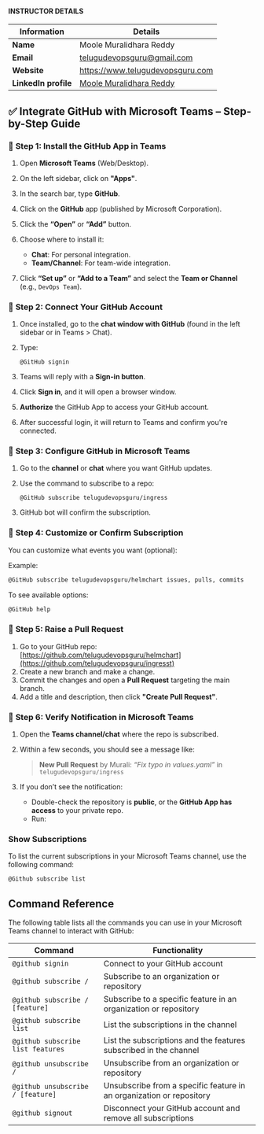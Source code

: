 #### INSTRUCTOR DETAILS

|  Information             | Details                                                                      |
|----------------------    |------------------------------------------------------------------------------|
| **Name**                 | Moole Muralidhara Reddy                                                      |
| **Email**                | telugudevopsguru@gmail.com                                                |
| **Website**              | https://www.telugudevopsguru.com               |
| **LinkedIn profile**     | [Moole Muralidhara Reddy](https://www.linkedin.com/in/moole-muralidhara-reddy) |


## ✅ **Integrate GitHub with Microsoft Teams – Step-by-Step Guide**

### 🔹 **Step 1: Install the GitHub App in Teams**

1. Open **Microsoft Teams** (Web/Desktop).
2. On the left sidebar, click on **"Apps"**.
3. In the search bar, type **GitHub**.
4. Click on the **GitHub** app (published by Microsoft Corporation).
5. Click the **“Open”** or **“Add”** button.
6. Choose where to install it:

   * **Chat**: For personal integration.
   * **Team/Channel**: For team-wide integration.
7. Click **“Set up”** or **“Add to a Team”** and select the **Team or Channel** (e.g., `DevOps Team`).

### 🔹 **Step 2: Connect Your GitHub Account**

1. Once installed, go to the **chat window with GitHub** (found in the left sidebar or in Teams > Chat).
2. Type:

   ```
   @GitHub signin
   ```
3. Teams will reply with a **Sign-in button**.
4. Click **Sign in**, and it will open a browser window.
5. **Authorize** the GitHub App to access your GitHub account.
6. After successful login, it will return to Teams and confirm you're connected.


### 🔹 **Step 3: Configure GitHub in Microsoft Teams**

1. Go to the **channel** or **chat** where you want GitHub updates.
2. Use the command to subscribe to a repo:

   ```
   @GitHub subscribe telugudevopsguru/ingress
   ```
3. GitHub bot will confirm the subscription.


### 🔹 **Step 4: Customize or Confirm Subscription**

You can customize what events you want (optional):

Example:

```bash
@GitHub subscribe telugudevopsguru/helmchart issues, pulls, commits
```

To see available options:

```bash
@GitHub help
```

### 🔹 **Step 5: Raise a Pull Request**

1. Go to your GitHub repo:
   [https://github.com/telugudevopsguru/helmchart](https://github.com/telugudevopsguru/ingresst)
2. Create a new branch and make a change.
3. Commit the changes and open a **Pull Request** targeting the main branch.
4. Add a title and description, then click **"Create Pull Request"**.

### 🔹 **Step 6: Verify Notification in Microsoft Teams**

1. Open the **Teams channel/chat** where the repo is subscribed.

2. Within a few seconds, you should see a message like:

   > **New Pull Request** by Murali: *“Fix typo in values.yaml”* in `telugudevopsguru/ingress`

3. If you don’t see the notification:

   * Double-check the repository is **public**, or the **GitHub App has access** to your private repo.
   * Run:

### Show Subscriptions

To list the current subscriptions in your Microsoft Teams channel, use the following command:

```bash
@Github subscribe list
````


## Command Reference

The following table lists all the commands you can use in your Microsoft Teams channel to interact with GitHub:

| Command                              | Functionality                                                              |
|--------------------------------------|-----------------------------------------------------------------------------|
| `@github signin`                     | Connect to your GitHub account                                             |
| `@github subscribe /`                | Subscribe to an organization or repository                                |
| `@github subscribe / [feature]`      | Subscribe to a specific feature in an organization or repository          |
| `@github subscribe list`             | List the subscriptions in the channel                                     |
| `@github subscribe list features`    | List the subscriptions and the features subscribed in the channel         |
| `@github unsubscribe /`              | Unsubscribe from an organization or repository                            |
| `@github unsubscribe / [feature]`    | Unsubscribe from a specific feature in an organization or repository      |
| `@github signout`                    | Disconnect your GitHub account and remove all subscriptions               |
```

